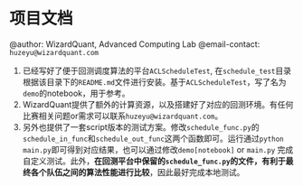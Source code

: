 # 项目文档

@author: WizardQuant, Advanced Computing Lab 
@email-contact: `huzeyu@wizardquant.com`

1. 已经写好了便于回测调度算法的平台`ACLScheduleTest`, 在`schedule_test`目录根据该目录下的`README.md`文件进行安装。基于`ACLScheduleTest`，写了名为`demo`的notebook，用于参考。
2. WizardQuant提供了额外的计算资源，以及搭建好了对应的回测环境。有任何比赛相关问题or需求可以联系`huzeyu@wizardquant.com`。
3. 另外也提供了一套script版本的测试方案。修改`schedule_func.py`的`schedule_in_func`和`schedule_out_func`这两个函数即可。运行通过`python main.py`即可得到对应结果，也可以通过修改`demo[notebook]` or `main.py` 完成自定义测试。此外，**在回测平台中保留的`schedule_func.py`的文件，有利于最终各个队伍之间的算法性能进行比较**，因此最好完成本地测试。
